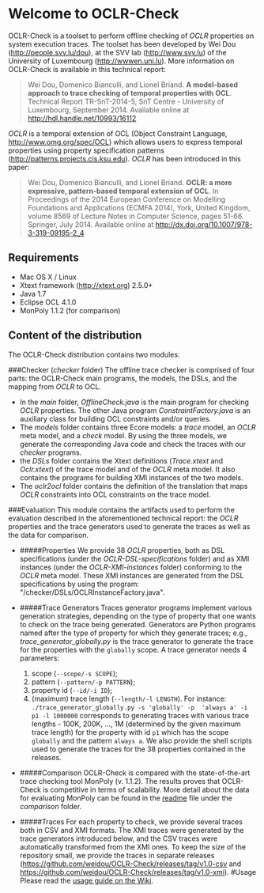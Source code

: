 Welcome to OCLR-Check
==========

OCLR-Check is a toolset to perform offline checking of *OCLR* properties on system execution traces. The toolset has been developed by Wei Dou (http://people.svv.lu/dou), at the SVV lab (http://www.svv.lu) of the University of Luxembourg (http://wwwen.uni.lu).
More information on OCLR-Check is available in this technical report:

> Wei Dou, Domenico Bianculli, and Lionel Briand. __A model-based approach to trace checking of temporal properties with OCL__. Technical Report TR-SnT-2014-5, SnT Centre - University of Luxembourg, September 2014.  Available online at http://hdl.handle.net/10993/16112

*OCLR* is a temporal extension of OCL (Object Constraint Language, http://www.omg.org/spec/OCL) which allows users to express temporal properties using property specification patterns (http://patterns.projects.cis.ksu.edu). *OCLR* has been introduced in this paper:

> Wei Dou, Domenico Bianculli, and Lionel Briand. __OCLR: a more expressive, pattern-based temporal extension of OCL__. In Proceedings of the 2014 European Conference on Modelling Foundations and Applications (ECMFA 2014), York, United Kingdom, volume 8569 of Lecture Notes in Computer Science, pages 51-66. Springer, July 2014. Available online  at http://dx.doi.org/10.1007/978-3-319-09195-2_4


Requirements
---
* Mac OS X / Linux
* Xtext framework (http://xtext.org) 2.5.0+
* Java 1.7
* Eclipse OCL 4.1.0
* MonPoly 1.1.2 (for comparison)

Content of the distribution
---
The OCLR-Check distribution contains two modules:

###Checker (*checker* folder)
The offline trace checker is comprised of four parts: the OCLR-Check main programs, the models, the DSLs, and the mapping from *OCLR* to OCL.
  * In the *main* folder, *OfflineCheck.java* is the main program for checking *OCLR* properties. The other Java program *ConstraintFactory.java* is an auxiliary class for building OCL constraints and/or queries.
  * The *models* folder contains three Ecore models: a *trace* model, an *OCLR* meta model, and a *check* model. By using the three models, we generate the corresponding Java code and check the traces with our *checker* programs.
  * the *DSLs* folder contains the Xtext definitions (*Trace.xtext* and *Oclr.xtext*) of the trace model and of the *OCLR* meta model. It also contains the programs for building XMI instances of the two models.
  * The *oclr2ocl* folder contains the definition of the translation that maps *OCLR* constraints into OCL constraints on the trace model.

###Evaluation
This module contains the artifacts used to perform the evaluation described in the aforementioned technical report:
the *OCLR* properties and the trace generators used to generate the traces as well as the data for comparison.

* #####Properties
We provide 38 *OCLR* properties, both as DSL specifications (under the *OCLR-DSL-specifications* folder) and as XMI instances (under the *OCLR-XMI-instances* folder) conforming to the *OCLR* meta model. These XMI instances are generated from the DSL specifications by using the program: "/checker/DSLs/OCLRInstanceFactory.java".

* #####Trace Generators
Traces generator programs implement various generation strategies, depending on the type of property that one wants to check on the trace being generated.
Generators are Python programs named after the type of property for which they generate traces;  e.g., *trace_generator_globally.py* is the trace generator to generate the trace for the properties with the ```globally``` scope.
A trace generator needs 4 parameters:
  1. scope (```--scope/-s SCOPE```);
  2. pattern (```--pattern/-p PATTERN```);
  3. property id (```--id/-i ID```);
  4. (maximum) trace length (```--length/-l LENGTH```).
  For instance:
  ```./trace_generator_globally.py -s 'globally' -p  'always a' -i p1 -l 1000000```
  corresponds to generating traces with various trace lengths - 100K, 200K, ..., 1M (determined by the given maximum trace length) for the property with id ```p1``` which has the scope ```globally``` and the pattern ```always a```.
We also provide the shell scripts used to generate the traces for the 38 properties contained in the releases.

* #####Comparison
OCLR-Check is compared with the state-of-the-art trace checking tool MonPoly (v. 1.1.2).
The results proves that OCLR-Check is competitive in terms of scalability.
More detail about the data for evaluating MonPoly can be found in the [readme](evaluation/comparison/MonPoly/README-MonPoly.txt) file under the *comparison* folder.

* #####Traces
For each property to check, we provide several traces both in CSV and XMI formats. The XMI traces were generated by the trace generators introduced below, and the CSV traces were automatically transformed from the XMI ones. To keep the size of the repository small, we provide the traces in separate releases (https://github.com/weidou/OCLR-Check/releases/tag/v1.0-csv and https://github.com/weidou/OCLR-Check/releases/tag/v1.0-xmi).
#Usage
Please read the [usage guide on the Wiki](https://github.com/weidou/OCLR-Check/wiki/Usage).
